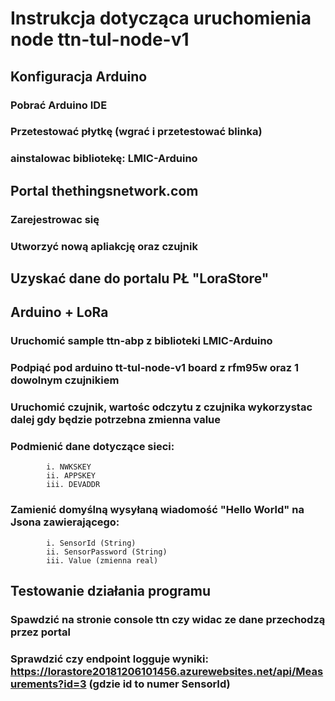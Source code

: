 # Instrukcja dotycząca uruchomienia node ttn-tul-node-v1

## Konfiguracja Arduino
### Pobrać Arduino IDE
### Przetestować płytkę (wgrać i przetestować blinka)
### ainstalowac bibliotekę: LMIC-Arduino
## Portal thethingsnetwork.com
### Zarejestrowac się
### Utworzyć nową apliakcję oraz czujnik
## Uzyskać dane do portalu PŁ "LoraStore"
## Arduino + LoRa
### Uruchomić sample ttn-abp z biblioteki LMIC-Arduino
### Podpiąć pod arduino tt-tul-node-v1 board z rfm95w oraz 1 dowolnym czujnikiem
### Uruchomić czujnik, wartośc odczytu z czujnika wykorzystac dalej gdy będzie potrzebna zmienna value
### Podmienić dane dotyczące sieci:
			i. NWKSKEY
			ii. APPSKEY
			iii. DEVADDR
### Zamienić domyślną wysyłaną wiadomość "Hello World" na Jsona zawierającego:
			i. SensorId (String)
			ii. SensorPassword (String)
			iii. Value (zmienna real)
## Testowanie działania programu
### Spawdzić na stronie console ttn czy widac ze dane przechodzą przez portal
### Sprawdzić czy endpoint logguje wyniki: https://lorastore20181206101456.azurewebsites.net/api/Measurements?id=3 (gdzie id to numer SensorId)
